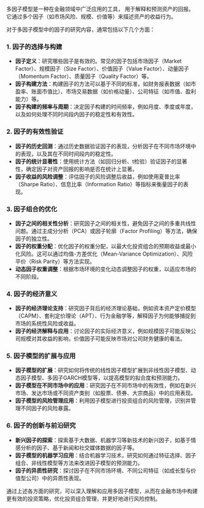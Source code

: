 多因子模型是一种在金融领域中广泛应用的工具，
用于解释和预测资产的回报。
它通过多个因子（如市场风险、规模、价值等）来描述资产的收益行为。

对于多因子模型中的因子的研究内容，通常包括以下几个方面：

### 1. **因子的选择与构建**

   - **因子定义**：研究哪些因子是有效的。常见的因子包括市场因子（Market Factor）、规模因子（Size Factor）、价值因子（Value Factor）、动量因子（Momentum Factor）、质量因子（Quality Factor）等。
   - **因子构建方法**：构建因子的方法可以基于不同的标准，如财务报表数据（如市盈率、账面市值比）、市场交易数据（如价格动量）、公司特征（如市值、盈利能力）等。
   - **因子构建的频率与周期**：决定因子构建的时间频率，例如月度、季度或年度，以及如何处理不同时间段内因子的稳定性和有效性。

### 2. **因子的有效性验证**

   - **因子的历史回测**：通过历史数据验证因子的表现，分析因子在不同市场环境中的表现，以及其在不同时间段内的稳定性。
   - **因子的统计显著性**：使用统计方法（如回归分析、t检验）验证因子的显著性，确定因子对资产回报的影响是否在统计上显著。
   - **因子收益的风险调整**：评估因子的风险调整后收益，例如使用夏普比率（Sharpe Ratio）、信息比率（Information Ratio）等指标来衡量因子的表现。

### 3. **因子组合的优化**

   - **因子之间的相关性分析**：研究因子之间的相关性，避免因子之间的多重共线性问题。通过主成分分析（PCA）或因子轮廓（Factor Profiling）等方法，确保因子的独立性。
   - **因子的权重分配**：优化因子的权重分配，以最大化投资组合的预期收益或最小化风险。这可以通过均值-方差优化（Mean-Variance Optimization）、风险平价（Risk Parity）等方法实现。
   - **动态因子权重调整**：根据市场环境的变化动态调整因子的权重，以适应市场的不同阶段。

### 4. **因子的经济意义**

   - **因子的经济理论支持**：研究因子背后的经济理论基础，例如资本资产定价模型（CAPM）、套利定价理论（APT）、行为金融学等，解释因子为何能够捕捉到市场的系统性风险或收益。
   - **因子的经济解释与应用**：讨论因子的实际经济意义，例如规模因子可能反映公司规模对其收益的影响，价值因子可能反映市场对公司财务健康的看法。

### 5. **因子模型的扩展与应用**

   - **因子模型的扩展**：研究如何将传统的线性因子模型扩展到非线性因子模型、动态因子模型、多因子GARCH模型等，以提高模型的拟合度和预测能力。
   - **因子模型在不同市场中的应用**：研究因子在不同市场中的有效性，例如在新兴市场、发达市场或不同资产类别（如股票、债券、大宗商品）中的应用表现。
   - **因子模型的风险管理应用**：利用因子模型进行投资组合的风险管理，识别并管理不同因子的风险暴露。

### 6. **因子的创新与前沿研究**

   - **新兴因子的探索**：探索基于大数据、机器学习等新技术的新兴因子，如基于情感分析的因子、基于新闻和社交媒体数据的因子等。
   - **因子模型的机器学习应用**：结合机器学习技术，研究如何通过特征选择、因子组合、非线性模型等方法来改进因子模型的预测能力。
   - **因子的异质性研究**：探讨因子在不同市场环境、不同公司特征（如成长型与价值型公司）中的异质性表现。

通过上述各方面的研究，可以深入理解和应用多因子模型，从而在金融市场中构建更有效的投资策略，优化投资组合管理，并更好地进行风险控制。